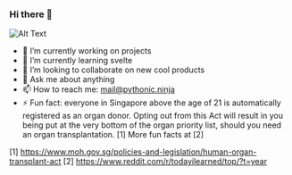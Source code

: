 ### Hi there 👋

<!--
**PythonicNinja/PythonicNinja** is a ✨ _special_ ✨ repository because its `README.md` (this file) appears on your GitHub profile.
Here are some ideas to get you started:
- 🤔 I’m looking for help with 
- 😄 Pronouns: 
-->

![Alt Text](https://media.giphy.com/media/vFKqnCdLPNOKc/giphy.gif)

- 🔭 I’m currently working on projects
- 🌱 I’m currently learning svelte
- 👯 I’m looking to collaborate on new cool products
- 💬 Ask me about anything
- 📫 How to reach me: mail@pythonic.ninja
- ⚡ Fun fact: everyone in Singapore above the age of 21 is automatically registered as an organ donor. Opting out from this Act will result in you being put at the very bottom of the organ priority list, should you need an organ transplantation. [1] More fun facts at [2]


[1] https://www.moh.gov.sg/policies-and-legislation/human-organ-transplant-act
[2] https://www.reddit.com/r/todayilearned/top/?t=year
